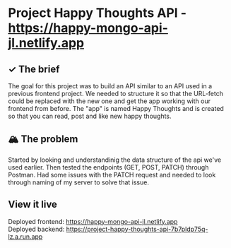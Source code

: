 # Project Happy Thoughts API - https://happy-mongo-api-jl.netlify.app

## ✓ The brief
The goal for this project was to build an API similar to an API used in a previous frontend project. We needed to structure it so that the URL-fetch could be replaced with the new one and get the app working with our frontend from before. The "app" is named Happy Thoughts and is created so that you can read, post and like new happy thoughts.

## 🏔️ The problem

Started by looking and understandinig the data structure of the api we've used earlier.
Then tested the endpoints (GET, POST, PATCH) through Postman. 
Had some issues with the PATCH request and needed to look through naming of my server to solve that issue. 

## View it live

Deployed frontend: https://happy-mongo-api-jl.netlify.app  
Deployed backend: https://project-happy-thoughts-api-7b7pldp75q-lz.a.run.app
